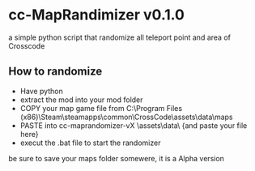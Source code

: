 # cc-MapRandimizer v0.1.0

a simple python script that randomize all teleport point and area of Crosscode

## How to randomize

- Have python
- extract the mod into your mod folder 
- COPY your map game file from C:\Program Files (x86)\Steam\steamapps\common\CrossCode\assets\data\maps
- PASTE into cc-maprandomizer-vX  \assets\data\ {and paste your file here}
- execut the .bat file to start the randomizer

be sure to save your maps folder somewere, it is a Alpha version


